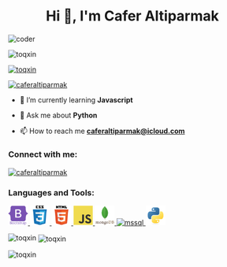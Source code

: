 <h1 align="center">Hi 👋, I'm Cafer Altiparmak</h1>
<img align="center"alt="coder"width="400"src="https://camo.githubusercontent.com/5ddf73ad3a205111cf8c686f687fc216c2946a75005718c8da5b837ad9de78c9/68747470733a2f2f7468756d62732e6766796361742e636f6d2f4576696c4e657874446576696c666973682d736d616c6c2e676966">
<p align="left"> <img src="https://komarev.com/ghpvc/?username=toqxin&label=Profile%20views&color=0e75b6&style=flat" alt="toqxin" /> </p>

<p align="left"> <a href="https://github.com/ryo-ma/github-profile-trophy"><img src="https://github-profile-trophy.vercel.app/?username=toqxin" alt="toqxin" /></a> </p>

<p align="left"> <a href="https://twitter.com/caferaltiparmak" target="blank"><img src="https://img.shields.io/twitter/follow/caferaltiparmak?logo=twitter&style=for-the-badge" alt="caferaltiparmak" /></a> </p>

- 🌱 I’m currently learning **Javascript**

- 💬 Ask me about **Python**

- 📫 How to reach me **caferaltiparmak@icloud.com**

<h3 align="left">Connect with me:</h3>
<p align="left">
<a href="https://twitter.com/caferaltiparmak" target="blank"><img align="center" src="https://raw.githubusercontent.com/rahuldkjain/github-profile-readme-generator/master/src/images/icons/Social/twitter.svg" alt="caferaltiparmak" height="30" width="40" /></a>
</p>

<h3 align="left">Languages and Tools:</h3>
<p align="left"> <a href="https://getbootstrap.com" target="_blank" rel="noreferrer"> <img src="https://raw.githubusercontent.com/devicons/devicon/master/icons/bootstrap/bootstrap-plain-wordmark.svg" alt="bootstrap" width="40" height="40"/> </a> <a href="https://www.w3schools.com/css/" target="_blank" rel="noreferrer"> <img src="https://raw.githubusercontent.com/devicons/devicon/master/icons/css3/css3-original-wordmark.svg" alt="css3" width="40" height="40"/> </a> <a href="https://www.w3.org/html/" target="_blank" rel="noreferrer"> <img src="https://raw.githubusercontent.com/devicons/devicon/master/icons/html5/html5-original-wordmark.svg" alt="html5" width="40" height="40"/> </a> <a href="https://developer.mozilla.org/en-US/docs/Web/JavaScript" target="_blank" rel="noreferrer"> <img src="https://raw.githubusercontent.com/devicons/devicon/master/icons/javascript/javascript-original.svg" alt="javascript" width="40" height="40"/> </a> <a href="https://www.mongodb.com/" target="_blank" rel="noreferrer"> <img src="https://raw.githubusercontent.com/devicons/devicon/master/icons/mongodb/mongodb-original-wordmark.svg" alt="mongodb" width="40" height="40"/> </a> <a href="https://www.microsoft.com/en-us/sql-server" target="_blank" rel="noreferrer"> <img src="https://www.svgrepo.com/show/303229/microsoft-sql-server-logo.svg" alt="mssql" width="40" height="40"/> </a> <a href="https://www.python.org" target="_blank" rel="noreferrer"> <img src="https://raw.githubusercontent.com/devicons/devicon/master/icons/python/python-original.svg" alt="python" width="40" height="40"/> </a> </p>

<p><img align="left" src="https://github-readme-stats.vercel.app/api/top-langs?username=toqxin&show_icons=true&locale=en&layout=compact" alt="toqxin" /></p>

<p>&nbsp;<img align="center" src="https://github-readme-stats.vercel.app/api?username=toqxin&show_icons=true&locale=en" alt="toqxin" /></p>

<p><img align="center" src="https://github-readme-streak-stats.herokuapp.com/?user=toqxin&" alt="toqxin" /></p>

